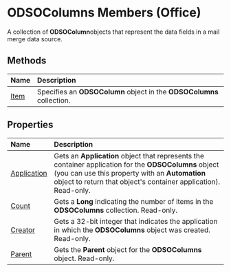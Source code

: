 
# ODSOColumns Members (Office)
A collection of  **ODSOColumn**objects that represent the data fields in a mail merge data source.

## Methods



|**Name**|**Description**|
|:-----|:-----|
| [Item](be6035d4-aac3-879d-ab87-2aa57a70756c.md)|Specifies an  **ODSOColumn** object in the **ODSOColumns** collection.|

## Properties



|**Name**|**Description**|
|:-----|:-----|
| [Application](e10ed845-4f3d-5478-0e70-d0c6bb76522a.md)|Gets an  **Application** object that represents the container application for the **ODSOColumns** object (you can use this property with an **Automation** object to return that object's container application). Read-only.|
| [Count](f0551681-2550-44a7-497b-2d270623040b.md)|Gets a  **Long** indicating the number of items in the **ODSOColumns** collection. Read-only.|
| [Creator](b7925809-daf7-cf95-2465-ec3d9832aa79.md)|Gets a 32-bit integer that indicates the application in which the  **ODSOColumns** object was created. Read-only.|
| [Parent](b0d2184c-e33e-9cc0-e21c-bd26174aefc4.md)|Gets the  **Parent** object for the **ODSOColumns** object. Read-only.|
